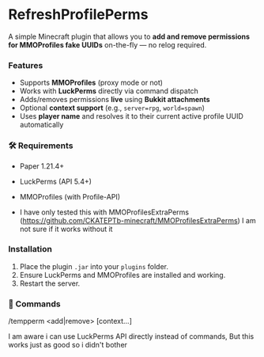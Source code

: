 # RefreshProfilePerms

A simple Minecraft plugin that allows you to **add and remove permissions for MMOProfiles fake UUIDs** on-the-fly — no relog required.

### Features

- Supports **MMOProfiles** (proxy mode or not)
- Works with **LuckPerms** directly via command dispatch
- Adds/removes permissions **live** using **Bukkit attachments**
- Optional **context support** (e.g., `server=rpg`, `world=spawn`)
- Uses **player name** and resolves it to their current active profile UUID automatically

### 🛠 Requirements

- Paper 1.21.4+
- LuckPerms (API 5.4+)
- MMOProfiles (with Profile-API)

- I have only tested this with MMOProfilesExtraPerms (https://github.com/CKATEPTb-minecraft/MMOProfilesExtraPerms)
  I am not sure if it works without it


### Installation

1. Place the plugin `.jar` into your `plugins` folder.
2. Ensure LuckPerms and MMOProfiles are installed and working.
3. Restart the server.

### 💬 Commands

/tempperm <player> <add|remove> <permission> [context...]



I am aware i can use LuckPerms API directly instead of commands, But this works just as good so i didn't bother
